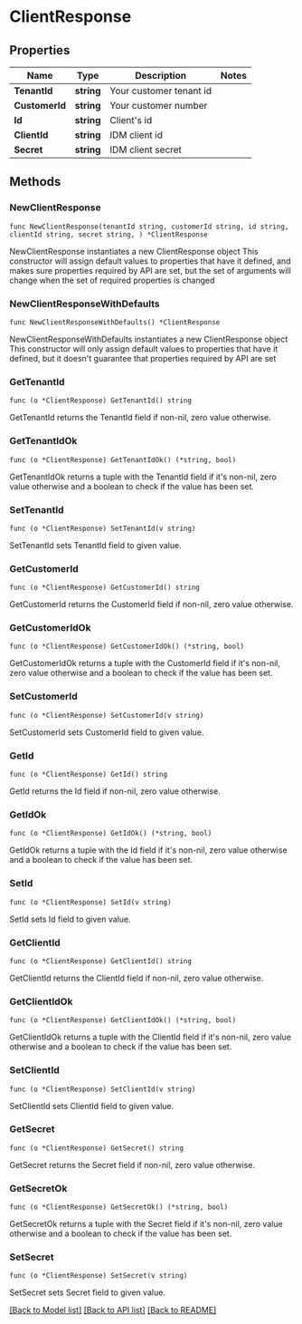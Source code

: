 # ClientResponse

## Properties

Name | Type | Description | Notes
------------ | ------------- | ------------- | -------------
**TenantId** | **string** | Your customer tenant id | 
**CustomerId** | **string** | Your customer number | 
**Id** | **string** | Client&#39;s id | 
**ClientId** | **string** | IDM client id | 
**Secret** | **string** | IDM client secret | 

## Methods

### NewClientResponse

`func NewClientResponse(tenantId string, customerId string, id string, clientId string, secret string, ) *ClientResponse`

NewClientResponse instantiates a new ClientResponse object
This constructor will assign default values to properties that have it defined,
and makes sure properties required by API are set, but the set of arguments
will change when the set of required properties is changed

### NewClientResponseWithDefaults

`func NewClientResponseWithDefaults() *ClientResponse`

NewClientResponseWithDefaults instantiates a new ClientResponse object
This constructor will only assign default values to properties that have it defined,
but it doesn't guarantee that properties required by API are set

### GetTenantId

`func (o *ClientResponse) GetTenantId() string`

GetTenantId returns the TenantId field if non-nil, zero value otherwise.

### GetTenantIdOk

`func (o *ClientResponse) GetTenantIdOk() (*string, bool)`

GetTenantIdOk returns a tuple with the TenantId field if it's non-nil, zero value otherwise
and a boolean to check if the value has been set.

### SetTenantId

`func (o *ClientResponse) SetTenantId(v string)`

SetTenantId sets TenantId field to given value.


### GetCustomerId

`func (o *ClientResponse) GetCustomerId() string`

GetCustomerId returns the CustomerId field if non-nil, zero value otherwise.

### GetCustomerIdOk

`func (o *ClientResponse) GetCustomerIdOk() (*string, bool)`

GetCustomerIdOk returns a tuple with the CustomerId field if it's non-nil, zero value otherwise
and a boolean to check if the value has been set.

### SetCustomerId

`func (o *ClientResponse) SetCustomerId(v string)`

SetCustomerId sets CustomerId field to given value.


### GetId

`func (o *ClientResponse) GetId() string`

GetId returns the Id field if non-nil, zero value otherwise.

### GetIdOk

`func (o *ClientResponse) GetIdOk() (*string, bool)`

GetIdOk returns a tuple with the Id field if it's non-nil, zero value otherwise
and a boolean to check if the value has been set.

### SetId

`func (o *ClientResponse) SetId(v string)`

SetId sets Id field to given value.


### GetClientId

`func (o *ClientResponse) GetClientId() string`

GetClientId returns the ClientId field if non-nil, zero value otherwise.

### GetClientIdOk

`func (o *ClientResponse) GetClientIdOk() (*string, bool)`

GetClientIdOk returns a tuple with the ClientId field if it's non-nil, zero value otherwise
and a boolean to check if the value has been set.

### SetClientId

`func (o *ClientResponse) SetClientId(v string)`

SetClientId sets ClientId field to given value.


### GetSecret

`func (o *ClientResponse) GetSecret() string`

GetSecret returns the Secret field if non-nil, zero value otherwise.

### GetSecretOk

`func (o *ClientResponse) GetSecretOk() (*string, bool)`

GetSecretOk returns a tuple with the Secret field if it's non-nil, zero value otherwise
and a boolean to check if the value has been set.

### SetSecret

`func (o *ClientResponse) SetSecret(v string)`

SetSecret sets Secret field to given value.



[[Back to Model list]](../README.md#documentation-for-models) [[Back to API list]](../README.md#documentation-for-api-endpoints) [[Back to README]](../README.md)


